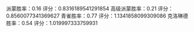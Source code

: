 派蒙胜率：0.16 评分：0.8316189541291854
高级派蒙胜率：0.21 评分：0.8560077341369627
青雀胜率：0.77 评分：1.1341858099309086
克洛琳德胜率：0.54 评分：1.019997333759931